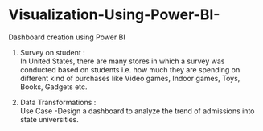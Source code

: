 # Visualization-Using-Power-BI-
Dashboard creation using Power BI

1. Survey on student :      
In United States, there are many stores in which a survey was conducted based on students i.e. how much they are spending on different kind of purchases like Video games, Indoor games, Toys, Books, Gadgets etc.

2. Data Transformations :      
Use Case -Design a dashboard to analyze the trend of admissions into state universities. 
